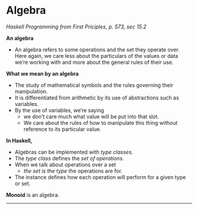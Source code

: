 # Algebra

*Haskell Programming from First Priciples, p. 573, sec 15.2*

**An algebra**
- An algebra refers to some operations and the set they operate over. Here again, we care less about the particulars of the values or data we’re working with and more about the general rules of their use.

**What we mean by an algebra**
- The study of mathematical symbols and the rules governing their manipulation. 
- It is differentiated from arithmetic by its use of abstractions such as variables. 
- By the use of variables, we’re saying 
	- we don’t care much what value will be put into that slot. 
	- We care about the rules of how to manipulate this thing without reference to its particular value.

**In Haskell,** 
- Algebras can be implemented with *type classes*. 
- The *type class* defines the *set of operations*. 
- When we talk about operations over a set
	- *the set is the type* the operations are for. 
- The instance defines how each operation will perform for a given type or set. 

**Monoid** is an algebra.

---

